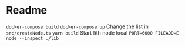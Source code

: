 # Readme
`docker-compose build`
`docker-compose up`
Change the list in `src/createNode.ts` 
`yarn build`
Start fith node local `PORT=6000 FILEADD=E node --inspect ./lib`